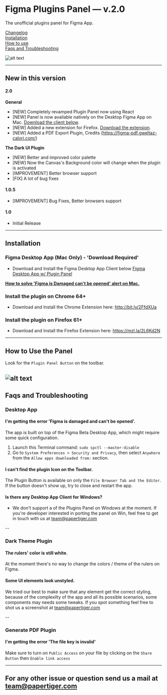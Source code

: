 # Figma Plugins Panel — v.2.0
The unofficial plugins panel for Figma App.  

[Changelog](#new-in-this-version)  
[Installation](#installation)  
[How to use](#how-to-use-the-panel)    
[Faqs and Troubleshooting](#faqs-and-troubleshooting)  

![alt text](https://raw.githubusercontent.com/PaperTiger/figma-plugins/master/cover.jpg?token=AHoqgaAnAQoQtEygmvWrsvbW781LSID-ks5apoIFwA%3D%3D "Figma Plugin Panel Cover")

---

## New in this version
#### 2.0 

**General**
- [NEW] Completely revamped Plugin Panel now using React
- [NEW] Panel is now available natively on the Desktop Figma App on Mac. [Download the client below](#installation).
- [NEW] Added a new extension for Firefox. [Download the extension](#installation).
- [NEW] Added a PDF Export Plugin, Credits (https://figma-pdf.gweltaz-calori.com/)  

**The Dark UI Plugin**
- [NEW] Better and improved color palette  
- [NEW] Now the Canvas's Background color will change when the plugin is activated  
- [IMPROVEMENT] Better browser support  
- [FIX] A lot of bug fixes 

#### 1.0.5
- [IMPROVEMENT] Bug Fixes, Better browsers support

#### 1.0
- Initial Release

---

## Installation

### Figma Desktop App (Mac Only) - 'Download Required'
- Download and Install the Figma Desktop App Client below
[Figma Desktop App w/ Plugin Panel](figma-app-latest.zip)

[**How to solve 'Figma is Damaged can't be opened' alert on Mac.**](#faqs-and-troubleshooting)

### Install the plugin on Chrome 64+
- Download and Install the Chrome Extension here:
http://bit.ly/2FfdXUa

### Install the plugin on Firefox 61+
- Download and Install the Firefox Extension here:
https://mzl.la/2L6Kd2N

---

## How to Use the Panel
Look for the ```Plugin Panel Button``` on the toolbar.

![alt text](https://raw.githubusercontent.com/PaperTiger/figma-plugins/master/panel-preview.png "Figma Plugin Panel Preview")
---

## Faqs and Troubleshooting

### Desktop App
#### I'm getting the error 'Figma is damaged and can't be opened'.
The app is built on top of the Figma Beta Desktop App, which might require some quick configuration.

1. Launch this Terminal command: ```sudo spctl --master-disable```
2. Go to ```System Preferences > Security and Privacy```, then select ```Anywhere``` from the ```Allow apps downloaded from:``` section.

#### I can't find the plugin Icon on the Toolbar.
The Plugin Button is available on only the ```File Browser Tab and the Editor```. If the button doesn't show up, try to close and restart the app. 

#### Is there any Desktop App Client for Windows?
- We don't support a of the Plugins Panel on Windows at the moment. If you're developer interested in porting the panel on Win, feel free to get in touch with us at team@papertiger.com

--

### Dark Theme Plugin
#### The rulers' color is still white.
At the moment there's no way to change the colors / theme of the rulers on Figma. 

#### Some UI elements look unstyled.
We tried our best to make sure that any element get the correct styling, because of the complexilty of the app and all its possible scenarios, some components may needs some tweaks. If you spot something feel free to shot us a screenshot at team@papertiger.com

--

### Generate PDF Plugin
#### I'm getting the error 'The file key is invalid'
Make sure to turn on ```Public Access``` on your file by clicking on the ```Share Button``` then ```Enable link access```

---

## For any other issue or question send us a mail at team@papertiger.com
